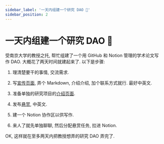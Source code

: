 ```yaml
---
sidebar_label: '一天内组建一个研究 DAO 🤝'
sidebar_position: 2
---
```


# 一天内组建一个研究 DAO 🤝

受南京大学的教授之托, 帮忙组建了一个用 GitHub 和 Notion 管理的学术论文写作 DAO. 大概花了两天时间就建起来了. 以下是步骤:

1. 理清楚要干的事情, 交流需求.

2. 写[宣传页面](https://github.com/DigitalFinanceAndWorldSIG-DAO/Blockchain-x-Finance-SIG-DAO), 弄个 Markdown, 介绍介绍, 加个联系方式就行. 最好中英文.

3. 准备单独的研究项目的[介绍页面](https://github.com/DigitalFinanceAndWorldSIG-DAO/Privacy-Preserving-Computing).

4. 发布[悬赏](https://github.com/DigitalFinanceAndWorldSIG-DAO/Privacy-Preserving-Computing/issues), 中英文.

5. 建一个 Notion 协作区以供写作.

6. 来人了就先单独聊聊, 然后分配悬赏任务, 拉进 Notion.

OK, 这样就在至多两天内把教授想弄的研究 DAO 弄完了.
